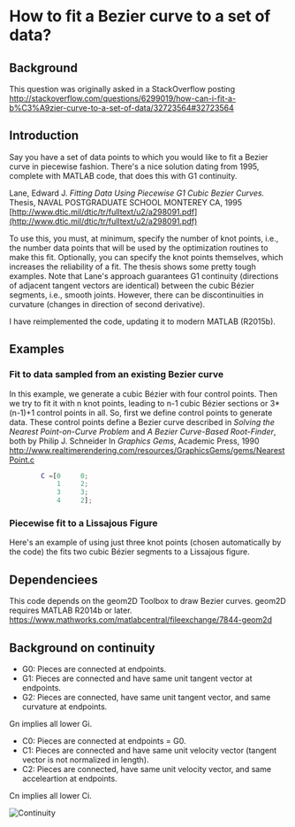 # How to fit a Bezier curve to a set of data?

## Background
This question was originally asked in a StackOverflow posting
http://stackoverflow.com/questions/6299019/how-can-i-fit-a-b%C3%A9zier-curve-to-a-set-of-data/32723564#32723564

## Introduction
Say you have a set of data points to which you would like to fit a Bezier curve in piecewise fashion.
There's a nice solution dating from 1995, complete with MATLAB code, that does this with G1 continuity.

 Lane, Edward J. *Fitting Data Using Piecewise G1 Cubic Bezier Curves.*
 Thesis, NAVAL POSTGRADUATE SCHOOL MONTEREY CA, 1995
 [http://www.dtic.mil/dtic/tr/fulltext/u2/a298091.pdf](http://www.dtic.mil/dtic/tr/fulltext/u2/a298091.pdf)

To use this, you must, at minimum, specify the number of knot points, i.e., the number data points that will be used by the optimization routines to make this fit. Optionally, you can specify the knot points themselves, which increases the reliability of a fit. The thesis shows some pretty tough examples. Note that Lane's approach guarantees G1 continuity (directions of adjacent tangent vectors are identical) between the cubic Bézier segments, i.e., smooth joints. However, there can be discontinuities in curvature (changes in direction of second derivative).

I have reimplemented the code, updating it to modern MATLAB (R2015b).

## Examples

### Fit to data sampled from an existing Bezier curve

In this example, we generate a cubic Bézier with four control points. Then we try to fit it with n knot points, leading to n-1 cubic Bézier
sections or 3*(n-1)+1 control points in all. So, first we define control points to generate data.  These control points
define a Bezier curve described in 
        *Solving the Nearest Point-on-Curve Problem* and
	*A Bezier Curve-Based Root-Finder*,
	both by Philip J. Schneider
        In  *Graphics Gems*, Academic Press, 1990
        http://www.realtimerendering.com/resources/GraphicsGems/gems/NearestPoint.c

```matlab
        C =[0     0;
            1     2;
            3     3;
            4     2];
```	    

### Piecewise fit to a Lissajous Figure

Here's an example of using just three knot points (chosen automatically by the code) the fits two cubic Bézier segments to a Lissajous figure.

## Dependenciees
This code depends on the geom2D Toolbox to draw Bezier curves.
geom2D requires MATLAB R2014b or later.
https://www.mathworks.com/matlabcentral/fileexchange/7844-geom2d

## Background on continuity

* G0: Pieces are connected at endpoints.
* G1: Pieces are connected and have same unit tangent vector at endpoints.
* G2: Pieces are connected, have same unit tangent vector, and same curvature at endpoints.

Gn implies all lower Gi.


* C0: Pieces are connected at endpoints = G0.
* C1: Pieces are connected and have same unit velocity vector (tangent vector is not normalized in length).
* C2: Pieces are connected, have same unit velocity vector, and same acceleartion at endpoints.


Cn implies all lower Ci.


![Continuity](https://gitlab.com/erehm/PiecewiseG1BezierFit/raw/master/images/Continuity.jpg "Credit: Carlo Séquin, EECS, UC Berkeley")


